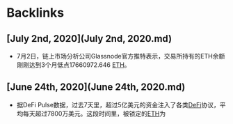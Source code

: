 
# Backlinks
## [July 2nd, 2020](July 2nd, 2020.md)
- 7月2日，链上市场分析公司Glassnode官方推特表示，交易所持有的ETH余额刚刚达到3个月低点17660972.646 [ETH](ETH.md)。

## [June 24th, 2020](June 24th, 2020.md)
- 据DeFi Pulse数据，过去7天里，超过5亿美元的资金注入了各类[DeFi](DeFi.md)协议，平均每天超过7800万美元。这段时间里，被锁定的[ETH](ETH.md)为

